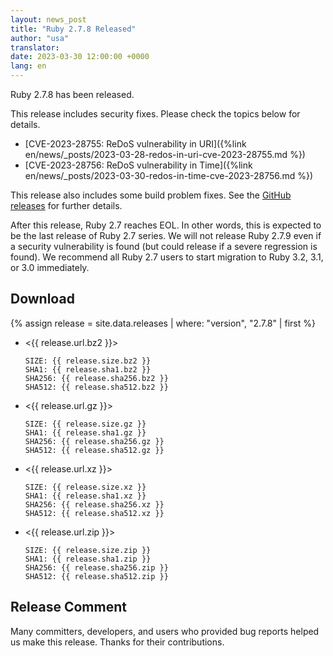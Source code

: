 ```yaml
---
layout: news_post
title: "Ruby 2.7.8 Released"
author: "usa"
translator:
date: 2023-03-30 12:00:00 +0000
lang: en
---
```


Ruby 2.7.8 has been released.

This release includes security fixes.
Please check the topics below for details.

* [CVE-2023-28755: ReDoS vulnerability in URI]({%link en/news/_posts/2023-03-28-redos-in-uri-cve-2023-28755.md %})
* [CVE-2023-28756: ReDoS vulnerability in Time]({%link en/news/_posts/2023-03-30-redos-in-time-cve-2023-28756.md %})

This release also includes some build problem fixes.
See the [GitHub releases](https://github.com/ruby/ruby/releases/tag/v2_7_8) for further details.

After this release, Ruby 2.7 reaches EOL. In other words, this is expected to be the last release of Ruby 2.7 series.
We will not release Ruby 2.7.9 even if a security vulnerability is found (but could release if a severe regression is found).
We recommend all Ruby 2.7 users to start migration to Ruby 3.2, 3.1, or 3.0 immediately.

## Download

{% assign release = site.data.releases | where: "version", "2.7.8" | first %}

* <{{ release.url.bz2 }}>

      SIZE: {{ release.size.bz2 }}
      SHA1: {{ release.sha1.bz2 }}
      SHA256: {{ release.sha256.bz2 }}
      SHA512: {{ release.sha512.bz2 }}

* <{{ release.url.gz }}>

      SIZE: {{ release.size.gz }}
      SHA1: {{ release.sha1.gz }}
      SHA256: {{ release.sha256.gz }}
      SHA512: {{ release.sha512.gz }}

* <{{ release.url.xz }}>

      SIZE: {{ release.size.xz }}
      SHA1: {{ release.sha1.xz }}
      SHA256: {{ release.sha256.xz }}
      SHA512: {{ release.sha512.xz }}

* <{{ release.url.zip }}>

      SIZE: {{ release.size.zip }}
      SHA1: {{ release.sha1.zip }}
      SHA256: {{ release.sha256.zip }}
      SHA512: {{ release.sha512.zip }}

## Release Comment

Many committers, developers, and users who provided bug reports helped us make this release.
Thanks for their contributions.
